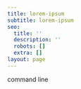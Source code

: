 ```yaml
---
title: lorem-ipsum
subtitle: lorem-ipsum
seo:
  title: ''
  description: ''
  robots: []
  extra: []
layout: page
---
```

command line

